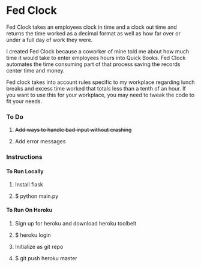 # Fed Clock 

Fed Clock takes an employees clock in time and a clock out time 
and returns the time worked as a decimal format as well
as how far over or under a full day of work they were.

I created Fed Clock because a coworker of mine told me about
how much time it would take to enter employees hours into 
Quick Books. Fed Clock automates the time consuming part 
of that process saving the records center time and money.

Fed clock takes into account rules specific to my
workplace regarding lunch breaks and excess time worked
that totals less than a tenth of an hour. If you want to 
use this for your workplace, you may need to tweak the 
code to fit your needs. 

### To Do 

1. <del>Add ways to handle bad input without crashing</del> 

2. Add error messages


### Instructions

#### To Run Locally

1. Install flask

2. $ python main.py

#### To Run On Heroku

1. Sign up for heroku and download heroku toolbelt

2. $ heroku login

3. Initialize as git repo

4. $ git push heroku master 